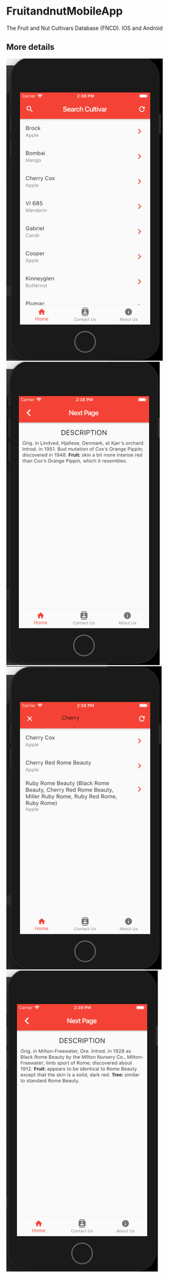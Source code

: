 # FruitandnutMobileApp
The Fruit and Nut Cultivars Database (FNCD). IOS and Android

## More details
![ScreenShot](https://github.com/Viktoru/FruitandnutMobileApp/blob/master/lib/img/s1.png)
![ScreenShot](https://github.com/Viktoru/FruitandnutMobileApp/blob/master/lib/img/s2.png)
![ScreenShot](https://github.com/Viktoru/FruitandnutMobileApp/blob/master/lib/img/s3.png)
![ScreenShot](https://github.com/Viktoru/FruitandnutMobileApp/blob/master/lib/img/s4.png)
